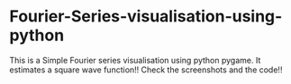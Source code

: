 # Fourier-Series-visualisation-using-python
This is a Simple Fourier series visualisation using python pygame. It estimates a square wave function!! Check the screenshots and the code!!  
